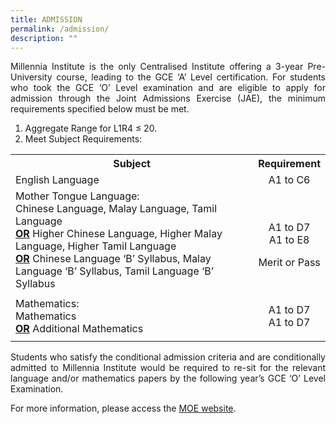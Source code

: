 ```yaml
---
title: ADMISSION
permalink: /admission/
description: ""
---
```

  

<p style="text-align:justify;">Millennia Institute is the only Centralised Institute offering a 3-year Pre-University course, leading to the GCE &lsquo;A&rsquo; Level certification. For students who took the GCE &lsquo;O&rsquo; Level examination and are eligible to apply for admission through the Joint Admissions Exercise (JAE), the minimum requirements specified below must be met.</p>
<ol>
<li>Aggregate Range for L1R4 &le; 20.</li>
<li>Meet Subject Requirements:</li>
</ol>
<table>
<tbody>
<tr>
<th style="text-align: center;">Subject</th>
<th style="text-align: center;">Requirement</th>
</tr>
<tr>
<td>English Language</td>
<td style="text-align: center;">A1 to C6</td>
</tr>
<tr>
<td>
<div>Mother Tongue Language:</div>
<div>Chinese Language, Malay Language, Tamil Language</div>
<div><strong><u>OR</u></strong>&nbsp;Higher Chinese Language, Higher Malay Language, Higher Tamil Language</div>
<div><strong><u>OR</u></strong>&nbsp;Chinese Language &lsquo;B&rsquo; Syllabus, Malay Language &lsquo;B&rsquo; Syllabus, Tamil Language &lsquo;B&rsquo; Syllabus</div>
</td>
<td style="text-align: center;">
<p>
<div>A1 to D7</div>

<div>A1 to E8</div>
<p>
<div>Merit or Pass</div>
</td>
</tr>
<tr>
<td>
<div>Mathematics:</div>
<div>Mathematics</div>
<div><span style="text-decoration: underline;"><strong>OR</strong></span> Additional Mathematics</div>
</td>
<td style="text-align: center;">
<p>A1 to D7<br />A1 to D7</td>
</tr>
</tbody>
</table>
  

<p style="text-align:justify;">Students who satisfy the conditional admission criteria and are conditionally admitted to Millennia Institute would be required to re-sit for the relevant language and/or mathematics papers by the following year&rsquo;s GCE &lsquo;O&rsquo; Level Examination.</p>
<p>For more information, please access the&nbsp;<a href="https://www.moe.gov.sg/post-secondary/admissions/jae/admission-criteria" target="_blank" rel="noopener">MOE website</a>.</p>